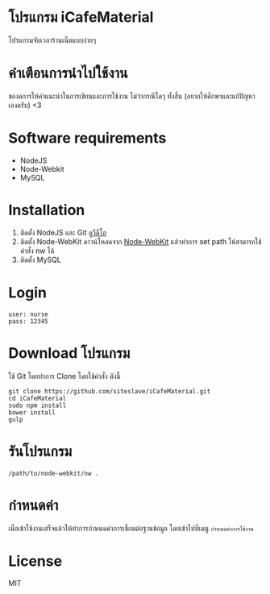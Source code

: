 # โปรแกรม iCafeMaterial
โปรแกรมจับเวลาร้านเน็ตแบบง่ายๆ

# คำเตือนการนำไปใช้งาน

ของดการให้คำแนะนำในการเขียนและการใช้งาน ไม่ว่ากรณีใดๆ ทั้งสิ้น (อยากให้ศึกษาและแก้ปัญหาเองครับ) <3

# Software requirements
* NodeJS
* Node-Webkit
* MySQL

# Installation
1. ติดตั้ง NodeJS และ Git [ดูวีดีโอ](http://www.youtube.com/watch?v=tlntE8fe6u4)
2. ติดตั้ง Node-WebKit ดาวน์โหลดจาก [Node-WebKit](https://github.com/rogerwang/node-webkit) แล้วทำการ set path ให้สามารถใช้คำสั่ง nw ได้
3. ติดตั้ง MySQL

# Login
    user: nurse
    pass: 12345

# Download โปรแกรม
ใช้ Git โดยทำการ Clone โดยใช้คำสั่ง ดังนี้

```
git clone https://github.com/siteslave/iCafeMaterial.git
cd iCafeMaterial
sudo npm install
bower install
gulp
```

# รันโปรแกรม

```
/path/to/node-webkit/nw .
```
# กำหนดค่า

เมื่อเข้าใช้งานเสร็จแล้วให้ทำการกำหนดค่าการเชื่อมต่อฐานข้อมูล โดยเข้าไปที่เมนู `กำหนดค่าการใช้งาน`

# License

MIT
